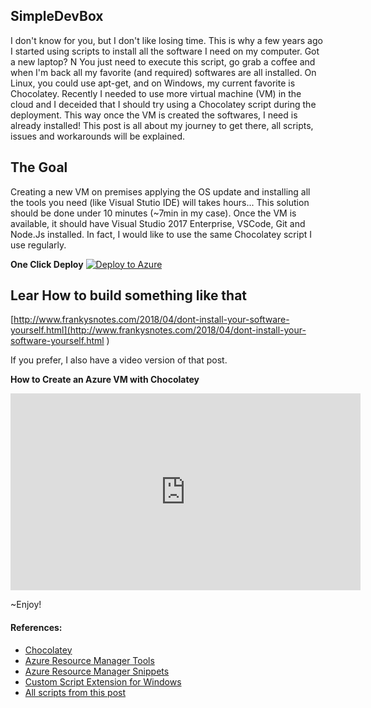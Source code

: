 ## SimpleDevBox

I don't know for you, but I don't like losing time. This is why a few years ago I started using scripts to install all the software I need on my computer. Got a new laptop? N You just need to execute this script, go grab a coffee and when I'm back all my favorite (and required) softwares are all installed. On Linux, you could use apt-get, and on Windows, my current favorite is Chocolatey. Recently I needed to use more virtual machine (VM) in the cloud and I deceided that I should try using a Chocolatey script during the deployment. This way once the VM is created the softwares, I need is already installed! This post is all about my journey to get there, all scripts, issues and workarounds will be explained.

## The Goal

Creating a new VM on premises applying the OS update and installing all the tools you need (like Visual Stutio IDE) will takes hours... This solution should be done under 10 minutes (~7min in my case).
Once the VM is available, it should have Visual Studio 2017 Enterprise, VSCode, Git and Node.Js installed. In fact, I would like to use the same Chocolatey script I use regularly.

**One Click Deploy** [![Deploy to Azure](http://azuredeploy.net/deploybutton.png)](https://portal.azure.com/#create/Microsoft.Template/uri/https%3A%2F%2Fraw.githubusercontent.com%2FFBoucher%2FSimpleDevBox%2Fmaster%2Fazure-deploy.json)


## Lear How to build something like that

[http://www.frankysnotes.com/2018/04/dont-install-your-software-yourself.html](http://www.frankysnotes.com/2018/04/dont-install-your-software-yourself.html
)

If you prefer, I also have a video version of that post.

**How to Create an Azure VM with Chocolatey**

<iframe width="560" height="315" src="https://www.youtube.com/embed/X-pTFoLZyX4" frameborder="0" allow="autoplay; encrypted-media" allowfullscreen></iframe>

~Enjoy!

#### References:

* [Chocolatey](https://chocolatey.org/)
* [Azure Resource Manager Tools](https://marketplace.visualstudio.com/items?itemName=msazurermtools.azurerm-vscode-tools)
* [Azure Resource Manager Snippets](https://marketplace.visualstudio.com/items?itemName=samcogan.arm-snippets)
* [Custom Script Extension for Windows](https://docs.microsoft.com/en-us/azure/virtual-machines/windows/extensions-customscript)
* [All scripts from this post](https://github.com/FBoucher/SimpleDevBox)

